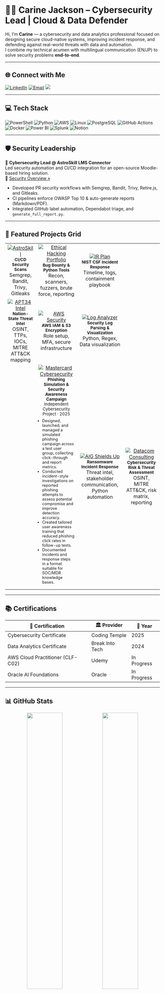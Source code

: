 # 👩‍💻 Carine Jackson – Cybersecurity Lead | Cloud & Data Defender

Hi, I’m **Carine** — a cybersecurity and data analytics professional focused on designing secure cloud-native systems, improving incident response, and defending against real-world threats with data and automation.  
I combine my technical acumen with multilingual communication (EN/JP) to solve security problems **end-to-end**.

---

## 🌐 Connect with Me  
[![LinkedIn](https://img.shields.io/badge/-LinkedIn-0077B5?logo=linkedin)](https://linkedin.com/in/carinejackson)  [![Email](https://img.shields.io/badge/-Email-D14836?logo=gmail)](mailto:carinejackson48@gmail.com) [![](https://visitcount.itsvg.in/api?id=CarineJackson1&icon=7&color=5)](https://visitcount.itsvg.in)

---

## 💻 Tech Stack

![PowerShell](https://img.shields.io/badge/PowerShell-%235391FE.svg?style=for-the-badge&logo=powershell&logoColor=white)
![Python](https://img.shields.io/badge/python-3670A0?style=for-the-badge&logo=python&logoColor=ffdd54)
![AWS](https://img.shields.io/badge/AWS-%23FF9900.svg?style=for-the-badge&logo=amazon-aws&logoColor=white)
![Linux](https://img.shields.io/badge/Linux-%23000000.svg?style=for-the-badge&logo=linux&logoColor=white)
![PostgreSQL](https://img.shields.io/badge/PostgreSQL-316192?style=for-the-badge&logo=postgresql&logoColor=white)
![GitHub Actions](https://img.shields.io/badge/github%20actions-%232671E5.svg?style=for-the-badge&logo=githubactions&logoColor=white)
![Docker](https://img.shields.io/badge/docker-%230db7ed.svg?style=for-the-badge&logo=docker&logoColor=white)
![Power BI](https://img.shields.io/badge/power_bi-F2C811?style=for-the-badge&logo=powerbi&logoColor=black)
![Splunk](https://img.shields.io/badge/Splunk-black?style=for-the-badge&logo=splunk&logoColor=white)
![Notion](https://img.shields.io/badge/Notion-%23000000.svg?style=for-the-badge&logo=notion&logoColor=white)

---

## 🛡️ Security Leadership

🔹 **Cybersecurity Lead @ AstroSkill LMS Connector**  
Led security automation and CI/CD integration for an open-source Moodle-based hiring solution.  
📄 [Security Overview »](https://github.com/CarineJackson1/astroskill-lms-connector/blob/main/docs/security-policy.md)

- Developed PR security workflows with Semgrep, Bandit, Trivy, Retire.js, and Gitleaks.
- CI pipelines enforce OWASP Top 10 & auto-generate reports (Markdown/PDF).
- Integrated GitHub label automation, Dependabot triage, and `generate_full_report.py`.

---

## 🧪 Featured Projects Grid

<table>
  <tr>
    <td align="center">
      <a href="https://github.com/CarineJackson1/astroskill-lms-connector">
        <img src="https://img.shields.io/badge/AstroSkill_Security-Automation-informational?style=for-the-badge&logo=github" alt="AstroSkill">
      </a>
      <br/>
      <sub><b>CI/CD Security Scans</b></sub><br/>
      Semgrep, Bandit, Trivy, Gitleaks
    </td>
    <td align="center">
      <a href="https://github.com/CarineJackson1/ethical-hacking-portfolio">
        <img src="https://img.shields.io/badge/Ethical_Hacking_Portfolio-Pentesting-blueviolet?style=for-the-badge&logo=python" alt="Ethical Hacking Portfolio">
      </a>
      <br/>
      <sub><b>Bug Bounty & Python Tools</b></sub><br/>
      Recon, scanners, fuzzers, brute force, reporting
    </td>
    <td align="center">
      <a href="https://github.com/CarineJackson1/shields-up-cybersecurity-response">
        <img src="https://img.shields.io/badge/Ransomware_IR-Plan-critical?style=for-the-badge&logo=github" alt="IR Plan">
      </a>
      <br/>
      <sub><b>NIST CSF Incident Response</b></sub><br/>
      Timeline, logs, containment playbook
    </td>
  </tr>
  <tr>
    <td align="center">
      <a href="https://github.com/CarineJackson1/-cybersecurity-incident-investigation-threat-intelligence-reporting">
        <img src="https://img.shields.io/badge/APT34_Threat_Intel-Report-orange?style=for-the-badge&logo=mitre" alt="APT34 Intel">
      </a>
      <br/>
      <sub><b>Nation-State Threat Intel</b></sub><br/>
      OSINT, TTPs, IOCs, MITRE ATT&CK mapping
    </td>
    <td align="center">
      <a href="https://github.com/CarineJackson1/aws-cloud-practitioner-clf-c02">
        <img src="https://img.shields.io/badge/AWS_Cloud_Security-Hardening-yellow?style=for-the-badge&logo=amazonaws" alt="AWS Security">
      </a>
      <br/>
      <sub><b>AWS IAM & S3 Encryption</b></sub><br/>
      Role setup, MFA, secure infrastructure
    </td>
    <td align="center">
      <a href="https://github.com/CarineJackson1/python-log-analyzer-starter">
        <img src="https://img.shields.io/badge/Log_Analyzer-Jupyter_Lab-blue?style=for-the-badge&logo=jupyter" alt="Log Analyzer">
      </a>
      <br/>
      <sub><b>Security Log Parsing & Visualization</b></sub><br/>
      Python, Regex, Data visualization
    </td>
  </tr>
  <tr>
    <td align="center">
   <td align="center" style="vertical-align: top; max-width: 320px;">
  <a href="https://github.com/CarineJackson1/mastercard-cybersecurity-virtual-experience">
    <img src="https://img.shields.io/badge/Mastercard_Cybersecurity_Virtual_Experience-Phishing_Simulation-orange?style=for-the-badge&logo=mastercard" alt="Mastercard Cybersecurity">
  </a>
  <br/>
  <sub><b>Phishing Simulation & Security Awareness Campaign</b></sub><br/>
  <small>Independent Cybersecurity Project · 2025</small>
  <ul style="text-align: left; padding-left: 1em; margin-top: 0.5em; font-size: 0.8em;">
    <li>Designed, launched, and managed a simulated phishing campaign across a test user group, collecting click-through and report metrics.</li>
    <li>Conducted incident-style investigations on reported phishing attempts to assess potential compromise and improve detection accuracy.</li>
    <li>Created tailored user awareness training that reduced phishing click rates in follow-up tests.</li>
    <li>Documented incidents and response steps in a format suitable for SOC/MDR knowledge bases.</li>
  </ul>
</td>
    <td align="center">
      <a href="https://github.com/CarineJackson1/aig-shields-up-cybersecurity-simulation">
        <img src="https://img.shields.io/badge/AIG_Shields_Up-Cyber_Incident_Response-blue?style=for-the-badge&logo=python" alt="AIG Shields Up">
      </a>
      <br/>
      <sub><b>Ransomware Incident Response</b></sub><br/>
      Threat intel, stakeholder communication, Python automation
    </td>
    <td align="center">
      <a href="https://github.com/CarineJackson1/datacom-cybersecurity-consulting-project">
        <img src="https://img.shields.io/badge/Datacom_Cybersecurity_Consulting-Threat_Assessment-critical?style=for-the-badge&logo=mitre" alt="Datacom Consulting">
      </a>
      <br/>
      <sub><b>Cybersecurity Risk & Threat Assessment</b></sub><br/>
      OSINT, MITRE ATT&CK, risk matrix, reporting
    </td>
  </tr>
</table>

---

## 📚 Certifications

| 📜 Certification                     | 🏛️ Provider        | 📅 Year       |
|-------------------------------------|--------------------|--------------|
| Cybersecurity Certificate           | Coding Temple       | 2025         |
| Data Analytics Certificate          | Break Into Tech     | 2024         |
| AWS Cloud Practitioner (CLF-C02)    | Udemy               | In Progress  |
| Oracle AI Foundations               | Oracle              | In Progress  |

---

## 📊 GitHub Stats

<p align="center">
  <img width="48%" src="https://github-readme-stats.vercel.app/api?username=CarineJackson1&show_icons=true&theme=radical" />
  <img width="48%" src="https://github-readme-stats.vercel.app/api/top-langs/?username=CarineJackson1&layout=compact&theme=radical" />
</p>

---

![terminal_animation](https://github.com/user-attachments/assets/1af9e47b-69c6-41a6-afad-67a649a50947)
